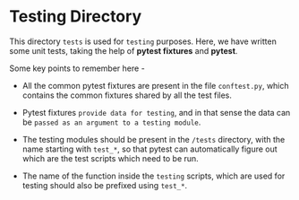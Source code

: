 # Testing Directory

This directory `tests` is used for `testing` purposes.  Here, we have written some unit tests, taking the help of **pytest fixtures** and **pytest**.

Some key points to remember here - 

* All the common pytest fixtures are present in the file `conftest.py`, which contains the common fixtures shared by all the test files.

* Pytest fixtures `provide data for testing`, and in that sense the data can be `passed as an argument to a testing module`. 

* The testing modules should be present in the `/tests` directory, with the name starting with `test_*`, so that pytest can automatically figure out which are the test scripts which need to be run. 

* The name of the function inside the `testing` scripts, which are used for testing should also be prefixed using `test_*`.

